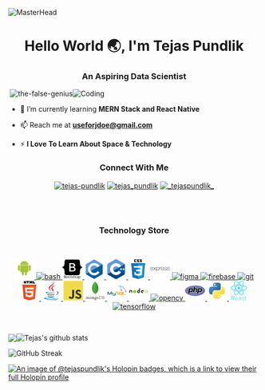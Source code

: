 ![MasterHead](https://camo.githubusercontent.com/ba9f3bd30647e352a3f5e1e45eb45c6ec7bad6155cd16aaedf4a426738da0ca5/68747470733a2f2f696e646f616e616c79746963612e636f6d2f7374617469632f696d616765732f62616e6e6572722e676966)
<h1 align="center">Hello World 🌏, I'm Tejas Pundlik</h1>
<h3 align="center">An Aspiring Data Scientist</h3>
<img align="right" alt="Coding" width="375" src="https://media.tenor.com/2uyENRmiUt0AAAAC/coding.gif">
<p align="right"> <img src="https://komarev.com/ghpvc/?username=the-false-genius&label=Profile%20views&color=0e75b6&style=flat" alt="the-false-genius" height="25"/> </p>



- 🌱 I’m currently learning **MERN Stack and React Native**

- 📫 Reach me at **useforjdoe@gmail.com**

- ⚡ **I Love To Learn About Space & Technology**

<h3 align="center">Connect With Me</h3>
<p align="center">
 <a href="https://linkedin.com/in/tejas-pundlik" target="blank"><img align="center" src="https://img.shields.io/badge/LinkedIn-%230077B5.svg?logo=linkedin&logoColor=white" alt="tejas-pundlik" height="30"/></a>
<a href="https://twitter.com/tejas_pundlik" target="blank"><img align="center" src="https://img.shields.io/badge/Twitter-%231DA1F2.svg?logo=Twitter&logoColor=white" alt="tejas_pundlik" height="30"/></a>
<a href="https://instagram.com/_tejaspundlik_" target="blank"><img align="center" src="https://img.shields.io/badge/Instagram-%23E4405F.svg?logo=Instagram&logoColor=white" alt="_tejaspundlik_" height="30"/></a>
</p>
<br/>
<br/>
<h3 align="center">Technology Store</h3>
<br />
<p align="center"> <a href="https://developer.android.com" target="_blank" rel="noreferrer"> <img src="https://raw.githubusercontent.com/devicons/devicon/master/icons/android/android-original-wordmark.svg" alt="android" width="40" height="40"/> </a> <a href="https://www.gnu.org/software/bash/" target="_blank" rel="noreferrer"> <img src="https://www.vectorlogo.zone/logos/gnu_bash/gnu_bash-icon.svg" alt="bash" width="40" height="40"/> </a> <a href="https://getbootstrap.com" target="_blank" rel="noreferrer"> <img src="https://raw.githubusercontent.com/devicons/devicon/master/icons/bootstrap/bootstrap-plain-wordmark.svg" alt="bootstrap" width="40" height="40"/> </a> <a href="https://www.cprogramming.com/" target="_blank" rel="noreferrer"> <img src="https://raw.githubusercontent.com/devicons/devicon/master/icons/c/c-original.svg" alt="c" width="40" height="40"/> </a> <a href="https://www.w3schools.com/cpp/" target="_blank" rel="noreferrer"> <img src="https://raw.githubusercontent.com/devicons/devicon/master/icons/cplusplus/cplusplus-original.svg" alt="cplusplus" width="40" height="40"/> </a> <a href="https://www.w3schools.com/css/" target="_blank" rel="noreferrer"> <img src="https://raw.githubusercontent.com/devicons/devicon/master/icons/css3/css3-original-wordmark.svg" alt="css3" width="40" height="40"/> </a> <a href="https://expressjs.com" target="_blank" rel="noreferrer"> <img src="https://raw.githubusercontent.com/devicons/devicon/master/icons/express/express-original-wordmark.svg" alt="express" width="40" height="40"/> </a> <a href="https://www.figma.com/" target="_blank" rel="noreferrer"> <img src="https://www.vectorlogo.zone/logos/figma/figma-icon.svg" alt="figma" width="40" height="40"/> </a> <a href="https://firebase.google.com/" target="_blank" rel="noreferrer"> <img src="https://www.vectorlogo.zone/logos/firebase/firebase-icon.svg" alt="firebase" width="40" height="40"/> </a> <a href="https://git-scm.com/" target="_blank" rel="noreferrer"> <img src="https://www.vectorlogo.zone/logos/git-scm/git-scm-icon.svg" alt="git" width="40" height="40"/> </a> <a href="https://www.w3.org/html/" target="_blank" rel="noreferrer"> <img src="https://raw.githubusercontent.com/devicons/devicon/master/icons/html5/html5-original-wordmark.svg" alt="html5" width="40" height="40"/> </a> <a href="https://www.java.com" target="_blank" rel="noreferrer"> <img src="https://raw.githubusercontent.com/devicons/devicon/master/icons/java/java-original.svg" alt="java" width="40" height="40"/> </a> <a href="https://developer.mozilla.org/en-US/docs/Web/JavaScript" target="_blank" rel="noreferrer"> <img src="https://raw.githubusercontent.com/devicons/devicon/master/icons/javascript/javascript-original.svg" alt="javascript" width="40" height="40"/> </a> <a href="https://www.mongodb.com/" target="_blank" rel="noreferrer"> <img src="https://raw.githubusercontent.com/devicons/devicon/master/icons/mongodb/mongodb-original-wordmark.svg" alt="mongodb" width="40" height="40"/> </a> <a href="https://www.mysql.com/" target="_blank" rel="noreferrer"> <img src="https://raw.githubusercontent.com/devicons/devicon/master/icons/mysql/mysql-original-wordmark.svg" alt="mysql" width="40" height="40"/> </a> <a href="https://nodejs.org" target="_blank" rel="noreferrer"> <img src="https://raw.githubusercontent.com/devicons/devicon/master/icons/nodejs/nodejs-original-wordmark.svg" alt="nodejs" width="40" height="40"/> </a> <a href="https://opencv.org/" target="_blank" rel="noreferrer"> <img src="https://www.vectorlogo.zone/logos/opencv/opencv-icon.svg" alt="opencv" width="40" height="40"/> </a> <a href="https://www.php.net" target="_blank" rel="noreferrer"> <img src="https://raw.githubusercontent.com/devicons/devicon/master/icons/php/php-original.svg" alt="php" width="40" height="40"/> </a> <a href="https://www.python.org" target="_blank" rel="noreferrer"> <img src="https://raw.githubusercontent.com/devicons/devicon/master/icons/python/python-original.svg" alt="python" width="40" height="40"/> </a> <a href="https://reactjs.org/" target="_blank" rel="noreferrer"> <img src="https://raw.githubusercontent.com/devicons/devicon/master/icons/react/react-original-wordmark.svg" alt="react" width="40" height="40"/> </a> <a href="https://www.tensorflow.org" target="_blank" rel="noreferrer"> <img src="https://www.vectorlogo.zone/logos/tensorflow/tensorflow-icon.svg" alt="tensorflow" width="40" height="40"/> </a> </p>
<br/>

 <a><img align="center" src="https://github-readme-stats.vercel.app/api/top-langs/?username=the-false-genius&show_icons=true&theme=radical&layout=compact&langs_count=8&hideborder=true" /></a><a><img align="center" src="https://github-readme-stats.vercel.app/api?username=the-false-genius&show_icons=true&count_private=true&theme=tokyonight" alt="Tejas's github stats" /></a> 


![GitHub Streak](https://github-readme-streak-stats.herokuapp.com?user=the-false-genius&theme=dark)

[![An image of @tejaspundlik's Holopin badges, which is a link to view their full Holopin profile](https://holopin.me/tejaspundlik)](https://holopin.io/@tejaspundlik)
